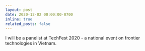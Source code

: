 ```yaml
---
layout: post
date: 2020-12-02 00:00:00-0700
inline: true
related_posts: false
---
```


I will be a panelist at TechFest 2020 - a national event on frontier technologies in Vietnam.